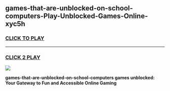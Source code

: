 
## games-that-are-unblocked-on-school-computers-Play-Unblocked-Games-Online-xyc5h
<h3>
<a href="https://premium76.site?title=games-that-are-unblocked-on-school-computers&ref=25A">CLICK TO PLAY</a></h3>
<hr>

<h3>
<a href="https://premium76.site?title=games-that-are-unblocked-on-school-computers&ref=25A">CLICK 2 PLAY</a>
  
</h3>

<a href="https://premium76.site?title=games-that-are-unblocked-on-school-computers&ref=25A"><img src="https://clearcache.store/games.png"></a>


**games-that-are-unblocked-on-school-computers games unblocked: Your Gateway to Fun and Accessible Online Gaming**

